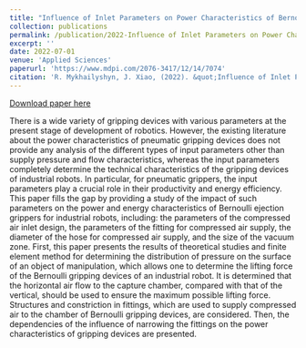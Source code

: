 ```yaml
---
title: "Influence of Inlet Parameters on Power Characteristics of Bernoulli Gripping Devices for Industrial Robots"
collection: publications
permalink: /publication/2022-Influence of Inlet Parameters on Power Characteristics of Bernoulli Gripping Devices for Industrial Robots
excerpt: ''
date: 2022-07-01
venue: 'Applied Sciences'
paperurl: 'https://www.mdpi.com/2076-3417/12/14/7074'
citation: 'R. Mykhailyshyn, J. Xiao, (2022). &quot;Influence of Inlet Parameters on Power Characteristics of Bernoulli Gripping Devices for Industrial Robots.&quot; <i>Applied Sciences</i>. 12, 7074. https://doi.org/10.3390/app12147074.'
---
```

[Download paper here](https://www.mdpi.com/2076-3417/12/14/7074)

There is a wide variety of gripping devices with various parameters at the present stage of development of robotics. However, the existing literature about the power characteristics of pneumatic gripping devices does not provide any analysis of the different types of input parameters other than supply pressure and flow characteristics, whereas the input parameters completely determine the technical characteristics of the gripping devices of industrial robots. In particular, for pneumatic grippers, the input parameters play a crucial role in their productivity and energy efficiency. This paper fills the gap by providing a study of the impact of such parameters on the power and energy characteristics of Bernoulli ejection grippers for industrial robots, including: the parameters of the compressed air inlet design, the parameters of the fitting for compressed air supply, the diameter of the hose for compressed air supply, and the size of the vacuum zone. First, this paper presents the results of theoretical studies and finite element method for determining the distribution of pressure on the surface of an object of manipulation, which allows one to determine the lifting force of the Bernoulli gripping devices of an industrial robot. It is determined that the horizontal air flow to the capture chamber, compared with that of the vertical, should be used to ensure the maximum possible lifting force. Structures and constriction in fittings, which are used to supply compressed air to the chamber of Bernoulli gripping devices, are considered. Then, the dependencies of the influence of narrowing the fittings on the power characteristics of gripping devices are presented.